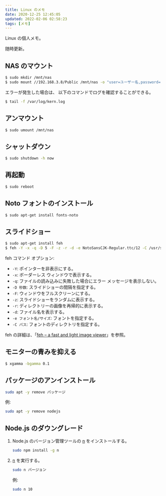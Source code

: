 ```yaml
---
title: Linux のメモ
date: 2020-12-25 12:45:05
updated: 2022-02-06 02:58:23
tags: [メモ]
---
```


Linux の個人メモ。

随時更新。
<!-- more -->
## NAS のマウント

```bash
$ sudo mkdir /mnt/nas
$ sudo mount //192.168.3.8/Public /mnt/nas -o "user=ユーザー名,password=パスワード"
```

エラーが発生した場合は、 以下のコマンドでログを確認することができる。

```bash
$ tail -f /var/log/kern.log
```

## アンマウント

```bash
$ sudo umount /mnt/nas
```

## シャットダウン

```bash
$ sudo shutdown -h now
```

## 再起動

```bash
$ sudo reboot
```

## Noto フォントのインストール

```bash
$ sudo apt-get install fonts-noto
```

## スライドショー

```bash
$ sudo apt-get install feh
$ feh -Y -x -q -D 5 -F -z -r -d -e NotoSansCJK-Regular.ttc/12 -C /usr/share/fonts/opentype/noto /mnt/nas/Pictures/
```

feh コマンド オプション:

* `-Y`: ポインターを非表示にする。
* `-x`: ボーダーレス ウィンドウで表示する。
* `-q`: ファイルの読み込みに失敗した場合にエラー メッセージを表示しない。
* `-D 秒数`: スライドショーの間隔を指定する。
* `-F`: ウィンドウをフルスクリーンにする。
* `-z`: スライドショーをランダムに表示する。
* `-r`: ディレクトリーの画像を再帰的に表示する。
* `-d`: ファイル名を表示する。
* `-e フォント名/サイズ`: フォントを指定する。
* `-C パス`: フォントのディレクトリを指定する。

feh の詳細は、「[feh – a fast and light image viewer][1]」を参照。

## モニターの青みを抑える

```bash
$ xgamma -bgamma 0.1
```

## パッケージのアンインストール

```bash
sudo apt -y remove パッケージ
```

例:

```bash
sudo apt -y remove nodejs
```

## Node.js のダウングレード

1. Node.js のバージョン管理ツールの [n][2] をインストールする。

    ```bash
    sudo npm install -g n
    ```

2. [n][2] を実行する。

    ```bash
    sudo n バージョン
    ```

    例:

    ```bash
    sudo n 10
    ```

 [1]: https://feh.finalrewind.org/
 [2]: https://github.com/tj/n
